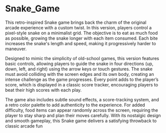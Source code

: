 # Snake_Game
This retro-inspired Snake game brings back the charm of the original arcade experience with a custom twist. In this version, players control a pixel-style snake on a minimalist grid. The objective is to eat as much food as possible, growing the snake longer with each item consumed. Each bite increases the snake's length and speed, making it progressively harder to maneuver.

Designed to mimic the simplicity of old-school games, this version features basic controls, allowing players to guide the snake in four directions (up, down, left, and right) using the arrow keys or touch gestures. The snake must avoid colliding with the screen edges and its own body, creating an intense challenge as the game progresses. Every point adds to the player’s score, which is displayed in a classic score tracker, encouraging players to beat their high scores with each play.

The game also includes subtle sound effects, a score-tracking system, and a retro color palette to add authenticity to the experience. For added difficulty, food items can appear randomly across the screen, requiring the player to stay sharp and plan their moves carefully. With its nostalgic design and smooth gameplay, this Snake game delivers a satisfying throwback to classic arcade fun
